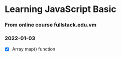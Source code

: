 # Learning JavaScript Basic
### From online course fullstack.edu.vm

### 2022-01-03
- [x] Array map() function
